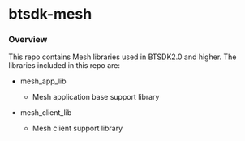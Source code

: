 # btsdk-mesh

### Overview

This repo contains Mesh libraries used in BTSDK2.0 and higher. The libraries included in this repo are:

* mesh\_app\_lib
    * Mesh application base support library


* mesh\_client\_lib
    * Mesh client support library


